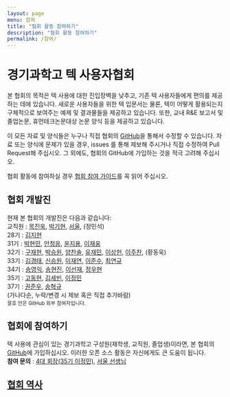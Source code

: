 ```yaml
---
layout: page
menu: 참여
title: "협회 활동 참여하기"
description: "협회 활동 참여하기"
permalink: /참여/
---
```


# 경기과학고 텍 사용자협회

본 협회의 목적은 텍 사용에 대한 진입장벽을 낮추고, 기존 텍 사용자들에게 편의를 제공하는 데에 있습니다.
새로운 사용자들을 위한 텍 입문서는 물론, 텍이 어떻게 활용되는지 구체적으로 보여주는 예제 및 결과물들을 제공하고 있습니다.
또한, 교내 R&E 보고서 및 졸업논문, 휴먼테크논문대상 논문 양식 등을 제공하고 있습니다.

이 모든 자료 및 양식들은 누구나 직접 협회의 <a href="https://github.com/gshslatexintro">GitHub</a>을 통해서 수정할 수 있습니다.
자료 또는 양식에 문제가 있을 경우, issues 를 통해 제보해 주시거나 직접 수정하여 Pull Request해 주십시오.
그 외에도, 협회의 GitHub에 가입하는 것을 적극 고려해 주십시오.

협회 활동에 참여하실 경우 <a href="http://latex.gs.hs.kr/files//An-Introduction-to-LaTeX/An%20Introduction%20to%20LaTeX-ver2.0_beamer/GSHSLaTeXIntro_Contribution.pdf">협회 참여 가이드</a>를 꼭 읽어 주십시오.

<div class="row">
  <div class="col cell1of2">
    <h2>협회 개발진</h2>
    <p>현재 본 협회의 개발진은 다음과 같습니다:
    <br>
    교직원 : <a href="https://github.com/mchinook">목진욱</a>, <a href="https://github.com/guitar79">박기현</a>, <a href="https://github.com/WoolSeo">서울</a>, (정민석)
    <br>
    28기 : <a href="https://github.com/simnalamburt">김지현</a>
    <br>
    31기 : <a href="https://github.com/KENNYSOFT">박현민</a>, <a href="https://github.com/gsCEA">안청응</a>, <a href="https://github.com/hletrd">윤지용</a>, <a href="https://github.com/Feb30th">이재웅</a>
    <br>
    32기 : <a href="https://github.com/koosaga">구재현</a>, <a href="https://github.com/seungwonpark">박승원</a>, <a href="https://github.com/CSNE">양찬솔</a>, <a href="https://github.com/planetarynebula">유재민</a>, <a href="https://github.com/evenharder">이상헌</a>, <a href="https://github.com/LeeJuChan">이주찬</a>, (황동욱)
    <br>
    33기 : <a href="https://github.com/Kim-kyeongtae">김경태</a>, <a href="https://github.com/namnamseo">신승원</a>, <a href="https://github.com/Qyubey">이재연</a>, <a href="https://github.com/MariAli-Lover">이준수</a>, <a href="https://github.com/SenikaRu">최연규</a>
    <br>
    34기 : <a href="https://github.com/youngikSong">송영익</a>, <a href="https://github.com/PhysSong">송현진</a>, <a href="https://github.com/sunjae627">이선재</a>, <a href="https://github.com/moyamong">정우현</a>
    <br>
    35기 : <a href="https://github.com/andy1902">고동현</a>, <a href="https://github.com/sebinkim">김세빈</a>, <a href="https://github.com/Jungmin2">이정민</a>
    <br>
    37기 : <a href="https://github.com/junukwon7">권준우</a>, <a href="https://github.com/hyukgyu03">송혁규</a>
    <br>
    (가나다순, 누락/변경 시 제보 혹은 직접 추가바람)
    <br>
    <small>괄호 안은 GitHub 외부 참여자입니다.</small>
    </p>
  </div>
  <div class="col cell1of2">
    <h2>협회에 참여하기</h2>
    <p>
    텍 사용에 관심이 있는 경기과학고 구성원(재학생, 교직원, 졸업생)이라면,
    본 협회의 <a href="https://github.com/gshslatexintro">GitHub</a>에 가입하십시오. 이러한 오픈 소스 활동은 자신에게도 큰 도움이 됩니다.
    <br>
    <b>참여 문의</b> : <a href="https://github.com/Jungmin2">4대 회장(35기 이정민)</a>, <a href="https://github.com/WoolSeo">서울 선생님</a>
    </p>
    <h2><a href="https://github.com/gshslatexintro/gshslatexintro/wiki/History-of-GSHS-TeX-Society">협회 역사</a></h2>
  </div>
</div>
